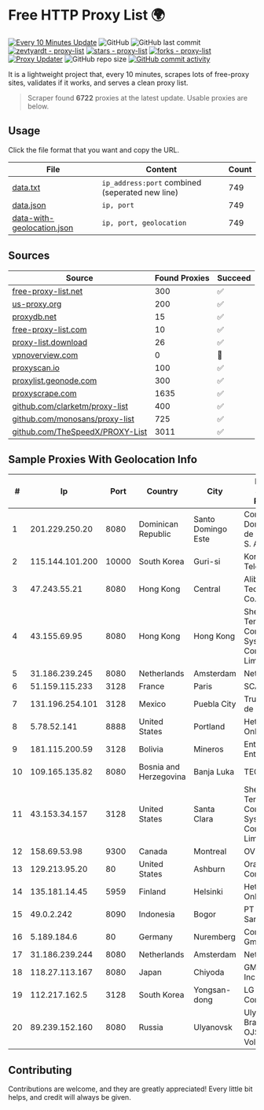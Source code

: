 
# Free HTTP Proxy List 🌍

[![Every 10 Minutes Update](https://github.com/mertguvencli/http-proxy-list/actions/workflows/main.yml/badge.svg?branch=main)](https://github.com/mertguvencli/http-proxy-list/actions/workflows/main.yml)
![GitHub](https://img.shields.io/github/license/mertguvencli/http-proxy-list)
![GitHub last commit](https://img.shields.io/github/last-commit/mertguvencli/http-proxy-list)
[![zevtyardt - proxy-list](https://img.shields.io/static/v1?label=zevtyardt&message=proxy-list&color=blue&logo=github)](https://github.com/zevtyardt/proxy-list "Go to GitHub repo")
[![stars - proxy-list](https://img.shields.io/github/stars/zevtyardt/proxy-list?style=social)](https://github.com/zevtyardt/proxy-list)
[![forks - proxy-list](https://img.shields.io/github/forks/zevtyardt/proxy-list?style=social)](https://github.com/zevtyardt/proxy-list)
[![Proxy Updater](https://github.com/zevtyardt/proxy-list/workflows/Proxy%20Updater/badge.svg)](https://github.com/zevtyardt/proxy-list/actions?query=workflow:"Proxy+Updater")
![GitHub repo size](https://img.shields.io/github/repo-size/zevtyardt/proxy-list)
[![GitHub commit activity](https://img.shields.io/github/commit-activity/m/zevtyardt/proxy-list?logo=commits)](https://github.com/zevtyardt/proxy-list/commits/main)

It is a lightweight project that, every 10 minutes, scrapes lots of free-proxy sites, validates if it works, and serves a clean proxy list.

> Scraper found **6722** proxies at the latest update. Usable proxies are below.

## Usage

Click the file format that you want and copy the URL.

|File|Content|Count|
|----|-------|-----|
|[data.txt](https://raw.githubusercontent.com/mertguvencli/http-proxy-list/main/proxy-list/data.txt)|`ip_address:port` combined (seperated new line)|749|
|[data.json](https://raw.githubusercontent.com/mertguvencli/http-proxy-list/main/proxy-list/data.json)|`ip, port`|749|
|[data-with-geolocation.json](https://raw.githubusercontent.com/mertguvencli/http-proxy-list/main/proxy-list/data-with-geolocation.json)|`ip, port, geolocation`|749|

## Sources

|Source|Found Proxies|Succeed|
|------|-------------|-------|
|[free-proxy-list.net](https://free-proxy-list.net)|300|✅|
|[us-proxy.org](https://www.us-proxy.org)|200|✅|
|[proxydb.net](http://proxydb.net)|15|✅|
|[free-proxy-list.com](https://free-proxy-list.com/?page=&port=&type%5B%5D=http&type%5B%5D=https&up_time=0&search=Search)|10|✅|
|[proxy-list.download](https://www.proxy-list.download/HTTP)|26|✅|
|[vpnoverview.com](https://vpnoverview.com/privacy/anonymous-browsing/free-proxy-servers)|0|🚫|
|[proxyscan.io](https://www.proxyscan.io)|100|✅|
|[proxylist.geonode.com](https://proxylist.geonode.com/api/proxy-list?limit=300&page=1&sort_by=lastChecked&sort_type=desc&protocols=http,https)|300|✅|
|[proxyscrape.com](https://api.proxyscrape.com/v2/?request=displayproxies&protocol=http&timeout=10000&country=all&ssl=all&anonymity=all)|1635|✅|
|[github.com/clarketm/proxy-list](https://raw.githubusercontent.com/clarketm/proxy-list/master/proxy-list-raw.txt)|400|✅|
|[github.com/monosans/proxy-list](https://raw.githubusercontent.com/monosans/proxy-list/main/proxies/http.txt)|725|✅|
|[github.com/TheSpeedX/PROXY-List](https://raw.githubusercontent.com/TheSpeedX/PROXY-List/master/http.txt)|3011|✅|


## Sample Proxies With Geolocation Info

|#|Ip|Port|Country|City|Internet Service Provider|
|-|--|----|-------|----|-------------------------|
|1|201.229.250.20|8080|Dominican Republic|Santo Domingo Este|Compañía Dominicana de Teléfonos S. A.|
|2|115.144.101.200|10000|South Korea|Guri-si|Korea Telecom|
|3|47.243.55.21|8080|Hong Kong|Central|Alibaba (US) Technology Co., Ltd.|
|4|43.155.69.95|8080|Hong Kong|Hong Kong|Shenzhen Tencent Computer Systems Company Limited|
|5|31.186.239.245|8080|Netherlands|Amsterdam|NetSkope Inc|
|6|51.159.115.233|3128|France|Paris|SCALEWAY|
|7|131.196.254.101|3128|Mexico|Puebla City|Truxgo S. R.L. de C.V.|
|8|5.78.52.141|8888|United States|Portland|Hetzner Online GmbH|
|9|181.115.200.59|3128|Bolivia|Mineros|Entel S.A. - EntelNet|
|10|109.165.135.82|8080|Bosnia and Herzegovina|Banja Luka|TEOL-ADSL|
|11|43.153.34.157|3128|United States|Santa Clara|Shenzhen Tencent Computer Systems Company Limited|
|12|158.69.53.98|9300|Canada|Montreal|OVH SAS|
|13|129.213.95.20|80|United States|Ashburn|Oracle Corporation|
|14|135.181.14.45|5959|Finland|Helsinki|Hetzner Online GmbH|
|15|49.0.2.242|8090|Indonesia|Bogor|PT Usaha Adi Sanggoro|
|16|5.189.184.6|80|Germany|Nuremberg|Contabo GmbH|
|17|31.186.239.244|8080|Netherlands|Amsterdam|NetSkope Inc|
|18|118.27.113.167|8080|Japan|Chiyoda|GMO Internet, Inc.|
|19|112.217.162.5|3128|South Korea|Yongsan-dong|LG DACOM Corporation|
|20|89.239.152.160|8080|Russia|Ulyanovsk|Ulyanovsk Branch of OJSC VolgaTelecom|



## Contributing

Contributions are welcome, and they are greatly appreciated! Every
little bit helps, and credit will always be given.

